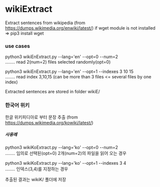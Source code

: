 # wikiExtract

Extract sentences from wikipedia (from https://dumps.wikimedia.org/enwiki/latest/)
if wget module is not installed => pip3 install wget

### use cases
  python3 wikiEnExtract.py --lang='en' --opt=0 --num=2     
  ........ read 2(num=2) files selected randomly(opt=0) 

  python3 wikiEnExtract.py --lang='en' --opt=1 --indexes 3 10 15     
  ........ read index 3,10,15 (can be more than 3 files <= several files by one index) 

  Extracted sentences are stored in folder wikiE/


### 한국어 위키
한글 위키피디아로 부터 문장 추출 (from https://dumps.wikimedia.org/kowiki/latest/)

##### 사용례
  python3 wikiKoExtract.py --lang='ko' --opt=0 --num=2   
  ........ 임의로 선택된(opt=0) 2개(num=2)의 파일을 읽어 오는 경우  

  python3 wikiKoExtract.py --lang='ko' --opt=1 --indexes 3 4  
  ........ 인덱스(3,4)를 지정하는 경우
 
  추출된 결과는 wikiK/ 폴더에 저장
